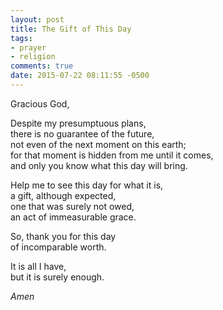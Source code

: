```yaml
---
layout: post
title: The Gift of This Day
tags:
- prayer
- religion
comments: true
date: 2015-07-22 08:11:55 -0500
---
```


Gracious God,

Despite my presumptuous plans,  
there is no guarantee of the future,  
not even of the next moment on this earth;  
for that moment is hidden from me until it comes,  
and only you know what this day will bring.

Help me to see this day for what it is,  
a gift, although expected,  
one that was surely not owed,  
an act of immeasurable grace.

So, thank you for this day  
of incomparable worth.

It is all I have,  
but it is surely enough.

*Amen*
